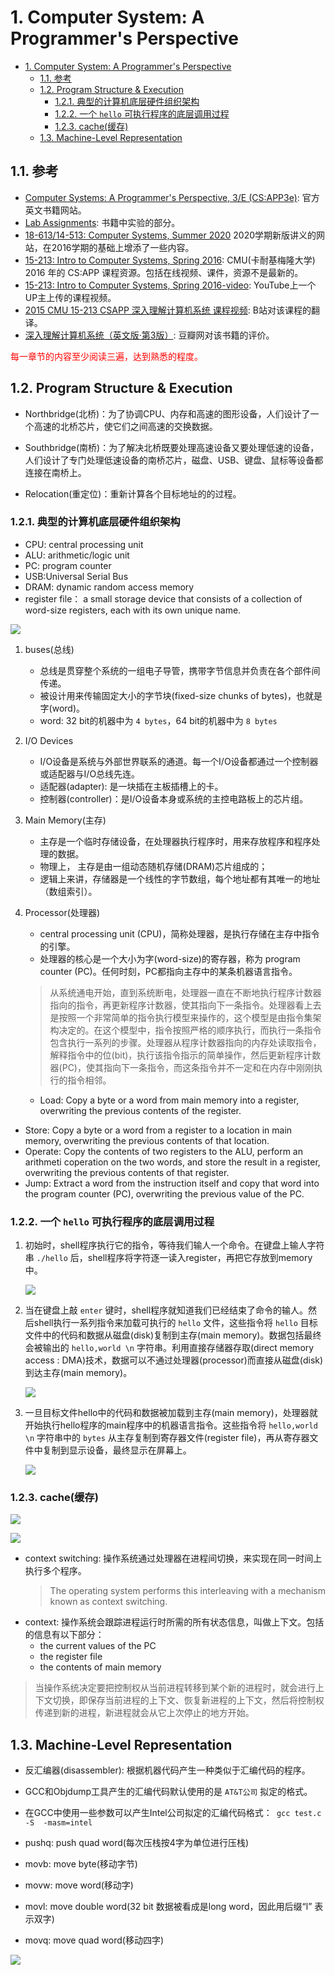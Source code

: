 <!--
 * @Author: JohnJeep
 * @Date: 2020-09-10 20:56:34
 * @LastEditTime: 2020-09-22 14:14:53
 * @LastEditors: Please set LastEditors
 * @Description: 深入理解计算机系统学习笔记
-->
# 1. Computer System: A Programmer's Perspective
<!-- TOC -->

- [1. Computer System: A Programmer's Perspective](#1-computer-system-a-programmers-perspective)
  - [1.1. 参考](#11-参考)
  - [1.2. Program Structure & Execution](#12-program-structure--execution)
    - [1.2.1. 典型的计算机底层硬件组织架构](#121-典型的计算机底层硬件组织架构)
    - [1.2.2. 一个 `hello` 可执行程序的底层调用过程](#122-一个-hello-可执行程序的底层调用过程)
    - [1.2.3. cache(缓存)](#123-cache缓存)
  - [1.3. Machine-Level Representation](#13-machine-level-representation)

<!-- /TOC -->


## 1.1. 参考
- [Computer Systems: A Programmer's Perspective, 3/E (CS:APP3e)](https://csapp.cs.cmu.edu/): 官方英文书籍网站。
- [Lab Assignments](http://csapp.cs.cmu.edu/3e/labs.html): 书籍中实验的部分。
- [18-613/14-513: Computer Systems, Summer 2020](https://www.andrew.cmu.edu/course/18-613/schedule.html) 2020学期新版讲义的网站，在2016学期的基础上增添了一些内容。
- [15-213: Intro to Computer Systems, Spring 2016](http://www.cs.cmu.edu/afs/cs/academic/class/15213-s16/www/schedule.html): CMU(卡耐基梅隆大学) 2016 年的 CS:APP 课程资源。包括在线视频、课件，资源不是最新的。
- [15-213: Intro to Computer Systems, Spring 2016-video](https://www.youtube.com/watch?v=hs3wRnQUh0o&list=PLbY-cFJNzq7z_tQGq-rxtq_n2QQDf5vnM&index=3):  YouTube上一个UP主上传的课程视频。
- [2015 CMU 15-213 CSAPP 深入理解计算机系统 课程视频](https://www.bilibili.com/video/BV1iW411d7hd): B站对该课程的翻译。
- [深入理解计算机系统（英文版·第3版）](https://book.douban.com/subject/27000879/): 豆瓣网对该书籍的评价。

<font color="red">
每一章节的内容至少阅读三遍，达到熟悉的程度。
</font>


## 1.2. Program Structure & Execution

- Northbridge(北桥)：为了协调CPU、内存和高速的图形设备，人们设计了一个高速的北桥芯片，使它们之间高速的交换数据。
- Southbridge(南桥)：为了解决北桥既要处理高速设备又要处理低速的设备，人们设计了专门处理低速设备的南桥芯片，磁盘、USB、键盘、鼠标等设备都连接在南桥上。

- Relocation(重定位)：重新计算各个目标地址的的过程。


### 1.2.1. 典型的计算机底层硬件组织架构
- CPU: central processing unit
- ALU: arithmetic/logic unit
- PC: program counter
- USB:Universal Serial Bus
- DRAM: dynamic random access memory
- register file： a small storage device that consists of a collection of word-size registers, each with its own unique name. 
<p><img src="./figures/计算机系统硬件架构.png"> </p>


1. buses(总线)
   - 总线是贯穿整个系统的一组电子导管，携带字节信息并负责在各个部件间传递。 
   - 被设计用来传输固定大小的字节块(fixed-size chunks of bytes)，也就是字(word)。
   - word: 32 bit的机器中为 `4 bytes`，64 bit的机器中为 `8 bytes`

2. I/O Devices 
   - I/O设备是系统与外部世界联系的通道。每一个I/O设备都通过一个控制器或适配器与I/O总线先连。
   - 适配器(adapter): 是一块插在主板插槽上的卡。
   - 控制器(controller)：是I/O设备本身或系统的主控电路板上的芯片组。
3. Main Memory(主存)
   - 主存是一个临时存储设备，在处理器执行程序时，用来存放程序和程序处理的数据。
   - 物理上， 主存是由一组动态随机存储(DRAM)芯片组成的；
   - 逻辑上来讲，存储器是一个线性的字节数组，每个地址都有其唯一的地址（数组索引）。

4. Processor(处理器)
   - central processing unit (CPU)，简称处理器，是执行存储在主存中指令的引擎。
   - 处理器的核心是一个大小为字(word-size)的寄存器，称为 program counter (PC)。任何时刻，PC都指向主存中的某条机器语言指令。
    > 从系统通电开始，直到系统断电，处理器一直在不断地执行程序计数器指向的指令，再更新程序计数器，使其指向下一条指令。处理器看上去是按照一个非常简单的指令执行模型来操作的，这个模型是由指令集架构决定的。在这个模型中，指令按照严格的顺序执行，而执行一条指令包含执行一系列的步骤。处理器从程序计数器指向的内存处读取指令，解释指令中的位(bit)，执行该指令指示的简单操作，然后更新程序计数器(PC)，使其指向下一条指令，而这条指令并不一定和在内存中刚刚执行的指令相邻。

   - Load: Copy a byte or a word from main memory into a register, overwriting the previous contents of the register.
  - Store: Copy a byte or a word from a register to a location in main memory, overwriting the previous contents of that location.
  - Operate: Copy the contents of two registers to the ALU, perform an arithmeti coperation on the two words, and store the result in a register, overwriting the previous contents of that register.
  - Jump: Extract a word from the instruction itself and copy that word into the program counter (PC), overwriting the previous value of the PC.


### 1.2.2. 一个 `hello` 可执行程序的底层调用过程
1. 初始时，shell程序执行它的指令，等待我们输人一个命令。在键盘上输人字符串 `./hello` 后，shell程序将字符逐一读入register，再把它存放到memory中。
   <p><img src="./figures/hello可执行读取.png"> </p>

2. 当在键盘上敲 `enter` 键时，shell程序就知道我们已经结束了命令的输人。然后shell执行一系列指令来加载可执行的 `hello` 文件，这些指令将 `hello` 目标文件中的代码和数据从磁盘(disk)复制到主存(main memory)。数据包括最终会被输出的 `hello,world \n` 字符串。利用直接存储器存取(direct memory access : DMA)技术，数据可以不通过处理器(processor)而直接从磁盘(disk)到达主存(main memory)。
   <p><img src="./figures/hello可执行加载.png"> </p>

3. 一旦目标文件hello中的代码和数据被加载到主存(main memory)，处理器就开始执行hello程序的main程序中的机器语言指令。这些指令将 `hello,world \n` 字符串中的 `bytes` 从主存复制到寄存器文件(register file)，再从寄存器文件中复制到显示设备，最终显示在屏幕上。
   <p><img src="./figures/hello可执行显示.png"> </p>


### 1.2.3. cache(缓存)
<p><img src="./figures/内存分层结构.png"> </p>
<p><img src="./figures/cache-memories.png"> </p>

- context switching: 操作系统通过处理器在进程间切换，来实现在同一时间上执行多个程序。
  > The operating system performs this interleaving with a mechanism known as context switching. 
- context: 操作系统会跟踪进程运行时所需的所有状态信息，叫做上下文。包括的信息有以下部分：
  - the current values of the PC
  - the register file
  - the contents of main memory

> 当操作系统决定要把控制权从当前进程转移到某个新的进程时，就会进行上下文切换，即保存当前进程的上下文、恢复新进程的上下文，然后将控制权传递到新的进程，新进程就会从它上次停止的地方开始。


## 1.3. Machine-Level Representation
- 反汇编器(disassembler): 根据机器代码产生一种类似于汇编代码的程序。
- GCC和Objdump工具产生的汇编代码默认使用的是 `AT&T公司` 拟定的格式。
- 在GCC中使用一些参数可以产生Intel公司拟定的汇编代码格式：` gcc test.c -S  -masm=intel`


- pushq: push quad word(每次压栈按4字为单位进行压栈)
- movb: move byte(移动字节)
- movw: move word(移动字)
- movl: move double word(32 bit 数据被看成是long word，因此用后缀“l” 表示双字)
- movq: move quad word(移动四字)
<p><img src="./figures/C语言数据类型.png"></p>
